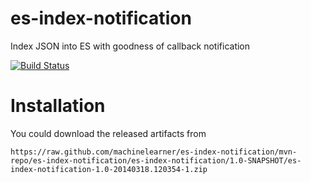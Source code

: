 es-index-notification
=====================

Index JSON into ES with goodness of callback notification


[![Build Status](https://travis-ci.org/machinelearner/es-index-notification.png?branch=master)](https://travis-ci.org/machinelearner/es-index-notification)

Installation
=====================

You could download the released artifacts from

```
https://raw.github.com/machinelearner/es-index-notification/mvn-repo/es-index-notification/es-index-notification/1.0-SNAPSHOT/es-index-notification-1.0-20140318.120354-1.zip
```
